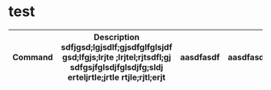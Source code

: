 # test



| Command | Description sdfjgsd;lgjsdlf;gjsdfglfglsjdf gsd;lfgjs;lrjte ;lrjtel;rjtsdfl;gj sdfgsjfglsdjfglsdjfg;sldj erteljrtle;jrtle rtjle;rjtl;erjt | aasdfasdf | aasdfasdf | aasdfasdf | aasdfasdf | aasdfasdf | aasdfasdf | aasdfasdf | aasdfasdf | aasdfasdf | aasdfasdf | aasdfasdf | aasdfasdf | aasdfasdf | aasdfasdf | aasdfasdf |
| --- | --- | --- | --- | --- | --- | --- | --- | --- | --- | --- | --- | --- | --- | --- | --- | --- |

